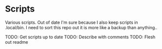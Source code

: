 # Scripts

Various scripts. Out of date I'm sure because I also keep scripts in .local/bin. I need to sort this repo out it is more like a backup than anything..

TODO: Get scripts up to date
TODO: Describe with comments
TODO: Flesh out readme
